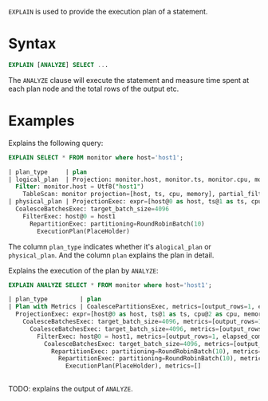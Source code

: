 `EXPLAIN` is used to provide the execution plan of a statement.

# Syntax

```sql
EXPLAIN [ANALYZE] SELECT ...
```

The `ANALYZE` clause will execute the statement and measure time spent at each plan node and the total rows of the output etc.

# Examples
Explains the following query:
```sql
EXPLAIN SELECT * FROM monitor where host='host1';
```
```sql
| plan_type     | plan                                                                                                                                                                                                                                                         
| logical_plan  | Projection: monitor.host, monitor.ts, monitor.cpu, monitor.memory
  Filter: monitor.host = Utf8("host1")
    TableScan: monitor projection=[host, ts, cpu, memory], partial_filters=[monitor.host = Utf8("host1")]                                           |
| physical_plan | ProjectionExec: expr=[host@0 as host, ts@1 as ts, cpu@2 as cpu, memory@3 as memory]
  CoalesceBatchesExec: target_batch_size=4096
    FilterExec: host@0 = host1
      RepartitionExec: partitioning=RoundRobinBatch(10)
        ExecutionPlan(PlaceHolder)
```

The column `plan_type` indicates whether it's a`logical_plan` or `physical_plan`. And the column `plan` explains the plan in detail.

Explains the execution of the plan by `ANALYZE`:
```sql
EXPLAIN ANALYZE SELECT * FROM monitor where host='host1';
```
```sql
| plan_type         | plan
| Plan with Metrics | CoalescePartitionsExec, metrics=[output_rows=1, elapsed_compute=79.167µs, spill_count=0, spilled_bytes=0, mem_used=0]
  ProjectionExec: expr=[host@0 as host, ts@1 as ts, cpu@2 as cpu, memory@3 as memory], metrics=[output_rows=1, elapsed_compute=17.176µs, spill_count=0, spilled_bytes=0, mem_used=0]
    CoalesceBatchesExec: target_batch_size=4096, metrics=[output_rows=1, elapsed_compute=14.248µs, spill_count=0, spilled_bytes=0, mem_used=0]
      CoalesceBatchesExec: target_batch_size=4096, metrics=[output_rows=1, elapsed_compute=17.21µs, spill_count=0, spilled_bytes=0, mem_used=0]
        FilterExec: host@0 = host1, metrics=[output_rows=1, elapsed_compute=541.801µs, spill_count=0, spilled_bytes=0, mem_used=0]
          CoalesceBatchesExec: target_batch_size=4096, metrics=[output_rows=3, elapsed_compute=43.004µs, spill_count=0, spilled_bytes=0, mem_used=0]
            RepartitionExec: partitioning=RoundRobinBatch(10), metrics=[fetch_time=5.832958ms, repart_time=10ns, send_time=2.467µs]
              RepartitionExec: partitioning=RoundRobinBatch(10), metrics=[fetch_time=386.585µs, repart_time=1ns, send_time=7.833µs]
                ExecutionPlan(PlaceHolder), metrics=[]
                
```


TODO: explains the output of `ANALYZE`.